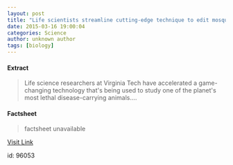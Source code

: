 ```yaml
---
layout: post
title: "Life scientists streamline cutting-edge technique to edit mosquito genome"
date: 2015-03-16 19:00:04
categories: Science
author: unknown author
tags: [biology]
---
```



#### Extract
>Life science researchers at Virginia Tech have accelerated a game-changing technology that's being used to study one of the planet's most lethal disease-carrying animals....

#### Factsheet
>factsheet unavailable

[Visit Link](http://phys.org/news345725394.html)

id:   96053


